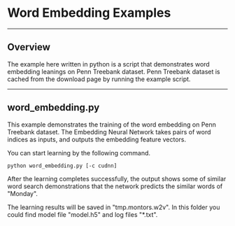 # Word Embedding Examples

---

## Overview

The example here written in python is a script that demonstrates word embedding leanings on Penn Treebank dataset.
Penn Treebank dataset is cached from the download page by running the example script.

---

## word_embedding.py

This example demonstrates the training of the word embedding on Penn Treebank dataset.
The Embedding Neural Network takes pairs of word indices as inputs, and outputs the embedding feature vectors.

You can start learning by the following command.

```
python word_embedding.py [-c cudnn]
```

After the learning completes successfully, the output shows some of similar word search demonstrations 
that the network predicts the similar words of "Monday".

The learning results will be saved in "tmp.montors.w2v".
In this folder you could find model file "model.h5" and log files "*.txt".
